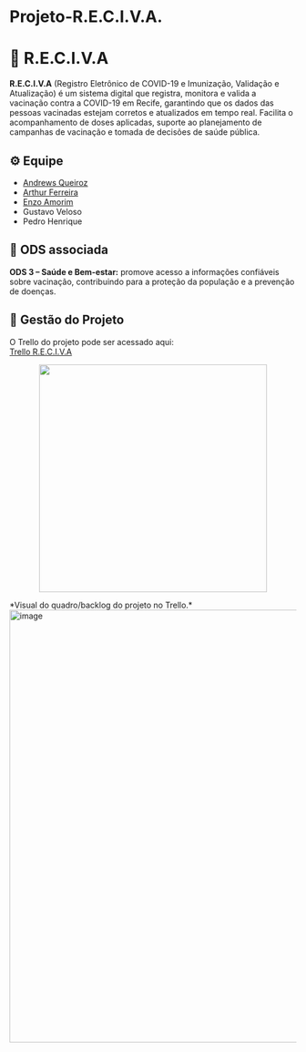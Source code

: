 # Projeto-R.E.C.I.V.A.

# 🔎 R.E.C.I.V.A

**R.E.C.I.V.A** (Registro Eletrônico de COVID-19 e Imunização, Validação e Atualização) é um sistema digital que registra, monitora e valida a vacinação contra a COVID-19 em Recife, garantindo que os dados das pessoas vacinadas estejam corretos e atualizados em tempo real. Facilita o acompanhamento de doses aplicadas, suporte ao planejamento de campanhas de vacinação e tomada de decisões de saúde pública.

## ⚙️ Equipe
- [Andrews Queiroz](https://github.com/Balastorr)  
- [Arthur Ferreira](https://github.com/ArchangelLoer)
- [Enzo Amorim](https://github.com/ENZOBRS)
- Gustavo Veloso  
- Pedro Henrique  

## 📝 ODS associada
**ODS 3 – Saúde e Bem-estar:** promove acesso a informações confiáveis sobre vacinação, contribuindo para a proteção da população e a prevenção de doenças.

## 🔗 Gestão do Projeto
O Trello do projeto pode ser acessado aqui:  
[Trello R.E.C.I.V.A](https://trello.com/invite/b/68bf2a668986ef0ee21f37c8/ATTI4038979d588ed85549663fec47b5937b86FF9505/reciva)

<p align="center"> 
  <img src="assets/trello.png" width="400"/>
</p>
*Visual do quadro/backlog do projeto no Trello.*

<img width="1600" height="760" alt="image" src="https://github.com/user-attachments/assets/d637fce2-15bf-4bee-8c8a-bb85e29494f7" />
